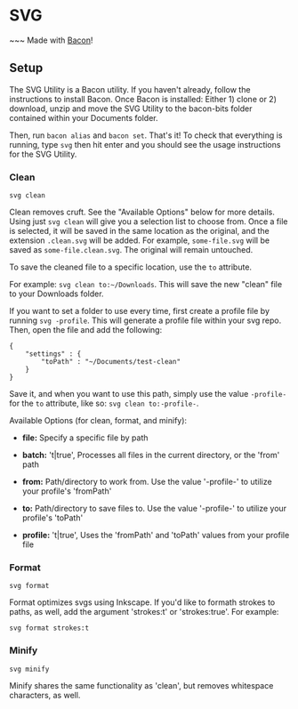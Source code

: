 # SVG #

\~\~\~ Made with [Bacon](https://github.com/jaderigby/bacon)!

## Setup ##

The SVG Utility is a Bacon utility.  If you haven't already, follow the instructions to install Bacon.  Once Bacon is installed: Either 1) clone or 2) download, unzip and move the SVG Utility to the bacon-bits folder contained within your Documents folder.

Then, run `bacon alias` and `bacon set`.  That's it!  To check that everything is running, type `svg` then hit enter and you should see the usage instructions for the SVG Utility.

### Clean ###

`svg clean`

Clean removes cruft. See the "Available Options" below for more details.  Using just `svg clean` will give you a selection list to choose from.  Once a file is selected, it will be saved in the same location as the original, and the extension `.clean.svg` will be added.  For example, `some-file.svg` will be saved as `some-file.clean.svg`.  The original will remain untouched.

To save the cleaned file to a specific location, use the `to` attribute.

For example: `svg clean to:~/Downloads`.  This will save the new "clean" file to your Downloads folder.

If you want to set a folder to use every time, first create a profile file by running `svg -profile`.  This will generate a profile file within your svg repo.  Then, open the file and add the following:

```
{
	"settings" : {
		"toPath" : "~/Documents/test-clean"
	}
}
```

Save it, and when you want to use this path, simply use the value `-profile-` for the `to` attribute, like so:  `svg clean to:-profile-`.


Available Options (for clean, format, and minify):

- __file:__           Specify a specific file by path

- __batch:__          't|true', Processes all files in the current directory, or the 'from' path

- __from:__           Path/directory to work from.
Use the value '-profile-' to utilize your profile's 'fromPath'

- __to:__             Path/directory to save files to.
                Use the value '-profile-' to utilize your profile's 'toPath'

- __profile:__        't|true', Uses the 'fromPath' and 'toPath' values from your profile file

### Format ###

`svg format`

Format optimizes svgs using Inkscape.  If you'd like to formath strokes to paths, as well, add the argument 'strokes:t' or 'strokes:true'. For example:

```
svg format strokes:t

```

### Minify ###

`svg minify`

Minify shares the same functionality as 'clean', but removes whitespace characters, as well.